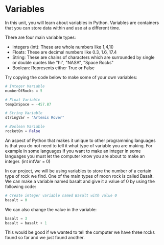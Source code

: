 # Variables

In this unit, you will learn about variables in Python. Variables are containers that you can store data within and use at a different time.

There are four main variable types:

- Integers (int): These are whole numbers like 1,4,10
- Floats: These are decimal numbers like 0.3, 1.6, 17.4
- String: These are chains of characters which are surrounded by single or double quotes like "hi", "NASA", "Space Rocks"
- Boolean: Represents either True or False

Try copying the code below to make some of your own variables:

```python
# Integer Variable
numberOfRocks = 5

# Float Variable
tempInSpace = -457.87

# String Variable
stringVar = "Artemis Rover"

# Boolean Variable
rocketOn = False

```

An aspect of Python that makes it unique to other programming languages is that you do not need to tell it what type of variable you are making. For example in some languages if you want to make an integer in some languages you must let the computer know you are about to make an integer.
(int intVar = 0)

In our project, we will be using variables to store the number of a certain type of rock we find. One of the main types of moon rock is called Basalt. We can make a variable named basalt and give it a value of 0 by using the following code:

```python
# Create integer variable named Basalt with value 0
basalt = 0
```

We can also change the value in the variable:

```python
basalt = 3
basalt = basalt + 1
```

This would be good if we wanted to tell the computer we have three rocks found so far and we just found another.
